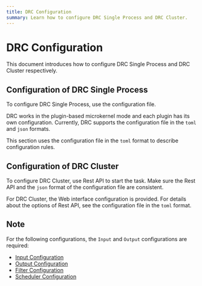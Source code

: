 ```yaml
---
title: DRC Configuration
summary: Learn how to configure DRC Single Process and DRC Cluster.
---
```


# DRC Configuration

This document introduces how to configure DRC Single Process and DRC Cluster respectively.

## Configuration of DRC Single Process

To configure DRC Single Process, use the configuration file.

DRC works in the plugin-based microkernel mode and each plugin has its own configuration. Currently, DRC supports the configuration file in the `toml` and `json` formats.

This section uses the configuration file in the `toml` format to describe configuration rules.

## Configuration of DRC Cluster

To configure DRC Cluster, use Rest API to start the task. Make sure the Rest API and the `json` format of the configuration file are consistent.

For DRC Cluster, the Web interface configuration is provided. For details about the options of Rest API, see the configuration file in the `toml` format.

## Note

For the following configurations, the `Input` and `Output` configurations are required:

- [Input Configuration](03-inputs-en.md)
- [Output Configuration](04-outputs-en.md)
- [Filter Configuration](05-filters-en.md)
- [Scheduler Configuration](06-scheduler-en.md)